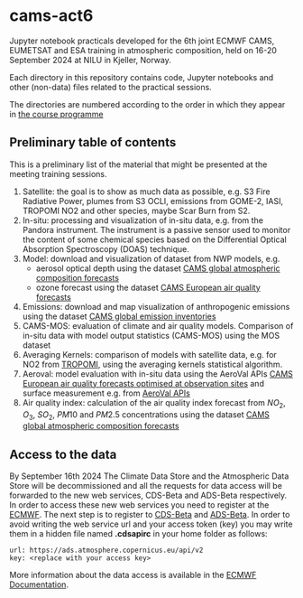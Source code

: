 # cams-act6

Jupyter notebook practicals developed for the 6th joint ECMWF CAMS, EUMETSAT and ESA training in atmospheric composition, held on 16-20 September 2024 at NILU in Kjeller, Norway.

Each directory in this repository contains code, Jupyter notebooks and other (non-data) files related to the practical sessions.

The directories are numbered according to the order in which they appear in [the course programme](https://atmosphere.copernicus.eu/6th-ecmwf-cams-esa-eumetsat-training-atmospheric-composition)

## Preliminary table of contents
This is a preliminary list of the material that might be presented at the meeting training sessions.

1. Satellite: the goal is to show as much data as possible, e.g. S3 Fire Radiative Power, plumes from S3 OCLI, emissions from GOME-2, IASI, TROPOMI NO2 and other species, maybe Scar Burn from S2.
2. In-situ: processing and visualization of in-situ data, e.g. from the Pandora instrument. The instrument is a passive sensor used to monitor the content of some chemical species based on the Differential Optical Absorption Spectroscopy (DOAS) technique.
3. Model: download and visualization of dataset from NWP models, e.g.
   * aerosol optical depth using the dataset [CAMS global atmospheric composition forecasts](https://ads.atmosphere.copernicus.eu/cdsapp#!/dataset/cams-global-atmospheric-composition-forecasts?tab=overview)
   * ozone forecast using the dataset [CAMS European air quality forecasts](https://ads.atmosphere.copernicus.eu/cdsapp#!/dataset/cams-europe-air-quality-forecasts?tab=overview)
4. Emissions: download and map visualization of anthropogenic emissions using the dataset [CAMS global emission inventories](https://ads.atmosphere.copernicus.eu/cdsapp#!/dataset/cams-global-emission-inventories?tab=overview)
5. CAMS-MOS: evaluation of climate and air quality models. Comparison of in-situ data with model output statistics (CAMS-MOS) using the MOS dataset 
6. Averaging Kernels: comparison of models with satellite data, e.g. for NO2 from [TROPOMI](https://www.tropomi.eu/), using the averaging kernels statistical algorithm.
7. Aeroval: model evaluation with in-situ data using the AeroVal APIs [CAMS European air quality forecasts optimised at observation sites](https://ads.atmosphere.copernicus.eu/cdsapp#!/dataset/cams-europe-air-quality-forecasts-optimised-at-observation-sites?tab=overview) and surface measurement e.g. from [AeroVal APIs](https://aeroval.met.no/)
8. Air quality index: calculation of the air quality index forecast from $NO_2$, $O_3$, $SO_2$, $PM10$ and $PM2.5$ concentrations using the dataset [CAMS global atmospheric composition forecasts](https://ads.atmosphere.copernicus.eu/cdsapp#!/dataset/cams-global-atmospheric-composition-forecasts?tab=overview)

## Access to the data
By September 16th 2024 The Climate Data Store and the Atmospheric Data Store will be decommissioned and all the requests for data access will be forwarded to the new web services, CDS-Beta and ADS-Beta respectively. In order to access these new web services you need to register at the [ECMWF](https://www.ecmwf.int/). The next step is to register to [CDS-Beta](https://cds-beta.climate.copernicus.eu/) and [ADS-Beta](https://ads-beta.atmosphere.copernicus.eu/). In order to avoid writing the web service url and your access token (key) you may write them in a hidden file named **.cdsapirc** in your home folder as follows:
```
url: https://ads.atmosphere.copernicus.eu/api/v2
key: <replace with your access key>
```
More information about the data access is available in the [ECMWF Documentation](https://confluence.ecmwf.int/display/CKB/Please+read%3A+CDS+and+ADS+migrating+to+new+infrastructure%3A+Common+Data+Store+%28CDS%29+Engine). 
